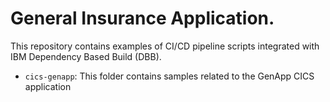 # General Insurance Application.
This repository contains examples of CI/CD pipeline scripts integrated with IBM Dependency Based Build (DBB).

- `cics-genapp`: This folder contains samples related to the GenApp CICS application
